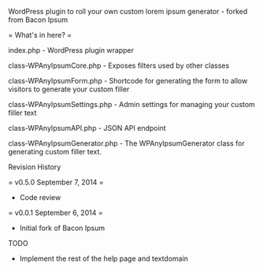 WordPress plugin to roll your own custom lorem ipsum generator - forked from Bacon Ipsum

= What's in here? =

index.php - WordPress plugin wrapper

class-WPAnyIpsumCore.php - Exposes filters used by other classes

class-WPAnyIpsumForm.php - Shortcode for generating the form to allow visitors to generate your custom filler

class-WPAnyIpsumSettings.php - Admin settings for managing your custom filler text

class-WPAnyIpsumAPI.php - JSON API endpoint

class-WPAnyIpsumGenerator.php - The WPAnyIpsumGenerator class for generating custom filler text.


Revision History

= v0.5.0 September 7, 2014 =
* Code review


= v0.0.1 September 6, 2014 =
* Initial fork of Bacon Ipsum



TODO

* Implement the rest of the help page and textdomain
